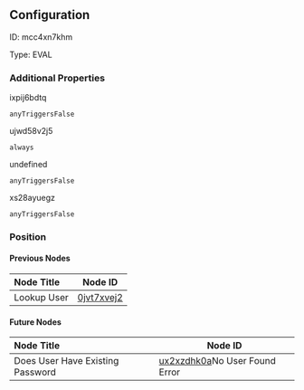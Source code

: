 # 
## Configuration
ID:  mcc4xn7khm

Type: EVAL 







### Additional Properties
ixpij6bdtq
```string 
anyTriggersFalse
```


ujwd58v2j5
```string 
always
```


undefined
```string 
anyTriggersFalse
```


xs28ayuegz
```string 
anyTriggersFalse
```





### Position

#### Previous Nodes
| Node Title | Node ID |
| :------------- | ------------ |
| Lookup User | [0jvt7xvej2](./0jvt7xvej2.md) | 
 
 #### Future Nodes
| Node Title | Node ID |
| :------------- | ------------ |
| Does User Have Existing Password |[ux2xzdhk0a](./ux2xzdhk0a.md)No User Found Error |[ixpij6bdtq](./ixpij6bdtq.md) | 